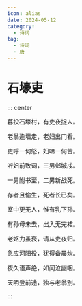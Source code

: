 ```yaml
---
icon: alias
date: 2024-05-12
category:
  - 诗词
tag:
  - 诗词
  - 唐
---
```


# 石壕吏

<!-- more -->



::: center

暮投石壕村，有吏夜捉人。

老翁逾墙走，老妇出门看。

吏呼一何怒，妇啼一何苦。

听妇前致词，三男邺城戍。

一男附书至，二男新战死。

存者且偷生，死者长已矣。

室中更无人，惟有乳下孙。

有孙母未去，出入无完裙。

老妪力虽衰，请从吏夜归。

急应河阳役，犹得备晨炊。

夜久语声绝，如闻泣幽咽。

天明登前途，独与老翁别。

:::